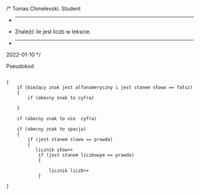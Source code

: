 /*
Tomas Chmelevski. Student
* -----------------
* Znaleźć ile jest liczb w tekscie.
* -----------------
2022-01-10
*/


Pseudokod
````

{
    if (bieżący znak jest alfanumeryczny i jest stanem słowa == fałsz)
    {
        if (obecny znak to cyfra)
        
    }

    if (obecny znak to nie  cyfra)

    if (obecny znak to spacja)
    {
        if (jest stanem slowa == prawda)
        {
           licznik słów++
            if (jest stanem liczbowym == prawda)
            {
              
                licznik liczb++
            }
    
}
````
